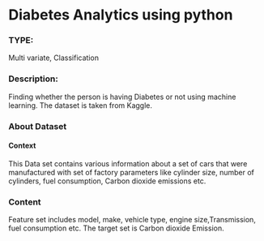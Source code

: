 
# Diabetes Analytics using python

### TYPE:
Multi variate, Classification

### Description:
Finding whether the person is having Diabetes or not using machine learning. The dataset is taken from Kaggle.
### About Dataset
#### Context
This Data set contains various information about a set of cars that were manufactured with set of factory parameters like cylinder size, number of cylinders, fuel consumption, Carbon dioxide emissions etc.

### Content
Feature set includes model, make, vehicle type, engine size,Transmission, fuel consumption etc. The target set is Carbon dioxide Emission.
